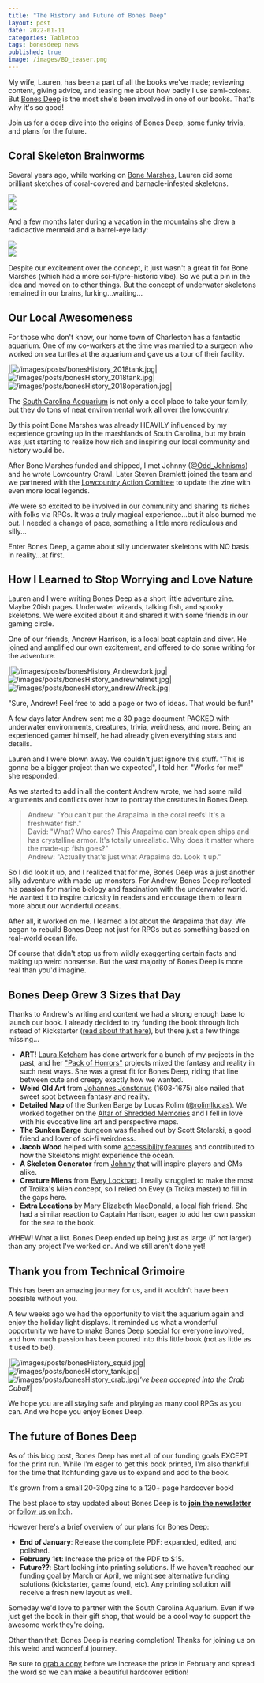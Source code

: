 ```yaml
---
title: "The History and Future of Bones Deep"
layout: post
date: 2022-01-11
categories: Tabletop
tags: bonesdeep news
published: true
image: /images/BD_teaser.png
---
```


My wife, Lauren, has been a part of all the books we've made; reviewing content, giving advice, and teasing me about how badly I use semi-colons. But [Bones Deep](https://davidschirduan.itch.io/bones-deep) is the most she's been involved in one of our books. That's why it's so good! 

Join us for a deep dive into the origins of Bones Deep, some funky trivia, and plans for the future.

## Coral Skeleton Brainworms

Several years ago, while working on [Bone Marshes](/bone-marshes), Lauren did some brilliant sketches of coral-covered and barnacle-infested skeletons.

<div>
<div style="width:45%"><img src="/images/posts/bonesHistory_skelewoman.jpg"></div>
<div style="width:45%"><img src="/images/posts/bonesHistory_barnacles.jpg"></div>
</div>

And a few months later during a vacation in the mountains she drew a radioactive mermaid and a barrel-eye lady:
<div>
<div style="width:45%"><img src="/images/posts/bonesHistory_radsiren.png"></div>
<div style="width:45%"><img src="/images/posts/bonesHistory_barrel.jpg"></div>
</div>

Despite our excitement over the concept, it just wasn't a great fit for Bone Marshes (which had a more sci-fi/pre-historic vibe). So we put a pin in the idea and moved on to other things. But the concept of underwater skeletons remained in our brains, lurking...waiting...

## Our Local Awesomeness 

For those who don't know, our home town of Charleston has a fantastic aquarium. One of my co-workers at the time was married to a surgeon who worked on sea turtles at the aquarium and gave us a tour of their facility.

|![/images/posts/bonesHistory_2018tank.jpg](/images/posts/bonesHistory_2018tank.jpg)|![/images/posts/bonesHistory_2018tank.jpg](/images/posts/bonesHistory_2018tank.jpg)|![/images/posts/bonesHistory_2018operation.jpg](/images/posts/bonesHistory_2018operation.jpg)|

The [South Carolina Acquarium](https://scaquarium.org/) is not only a cool place to take your family, but they do tons of neat environmental work all over the lowcountry.

By this point Bone Marshes was already HEAVILY influenced by my experience growing up in the marshlands of South Carolina, but my brain was just starting to realize how rich and inspiring our local community and history would be.

After Bone Marshes funded and shipped, I met Johnny ([@Odd_Johnisms](https://twitter.com/Odd_Johnisms)) and he wrote Lowcountry Crawl. Later Steven Bramlett joined the team and we partnered with the [Lowcountry Action Comittee](https://www.lctakesaction.com/) to update the zine with even more local legends.

We were so excited to be involved in our community and sharing its riches with folks via RPGs. It was a truly magical experience...but it also burned me out. I needed a change of pace, something a little more rediculous and silly...

Enter Bones Deep, a game about silly underwater skeletons with NO basis in reality...at first.

## How I Learned to Stop Worrying and Love Nature

Lauren and I were writing Bones Deep as a short little adventure zine. Maybe 20ish pages. Underwater wizards, talking fish, and spooky skeletons. We were excited about it and shared it with some friends in our gaming circle.

One of our friends, Andrew Harrison, is a local boat captain and diver. He joined and amplified our own excitement, and offered to do some writing for the adventure. 

|![/images/posts/bonesHistory_Andrewdork.jpg](/images/posts/bonesHistory_Andrewdork.jpg)|![/images/posts/bonesHistory_andrewhelmet.jpg](/images/posts/bonesHistory_andrewhelmet.jpg)|![/images/posts/bonesHistory_andrewWreck.jpg](/images/posts/bonesHistory_andrewWreck.jpg)|

"Sure, Andrew! Feel free to add a page or two of ideas. That would be fun!"

A few days later Andrew sent me a 30 page document PACKED with underwater environments, creatures, trivia, weirdness, and more. Being an experienced gamer himself, he had already given everything stats and details.

Lauren and I were blown away. We couldn't just ignore this stuff. "This is gonna be a bigger project than we expected", I told her. "Works for me!" she responded.

As we started to add in all the content Andrew wrote, we had some mild arguments and conflicts over how to portray the creatures in Bones Deep.

> Andrew: "You can't put the Arapaima in the coral reefs! It's a freshwater fish."<br>
> David: "What? Who cares? This Arapaima can break open ships and has crystalline armor. It's totally unrealistic. Why does it matter where the made-up fish goes?"<br>
> Andrew: "Actually that's just what Arapaima do. Look it up."

So I did look it up, and I realized that for me, Bones Deep was a just another silly adventure with made-up monsters. For Andrew, Bones Deep reflected his passion for marine biology and fascination with the underwater world. He wanted it to inspire curiosity in readers and encourage them to learn more about our wonderful oceans.

After all, it worked on me. I learned a lot about the Arapaima that day. We began to rebuild Bones Deep not just for RPGs but as something based on real-world ocean life.

Of course that didn't stop us from wildly exaggerting certain facts and making up weird nonsense. But the vast majority of Bones Deep is more real than you'd imagine.
## Bones Deep Grew 3 Sizes that Day

Thanks to Andrew's writing and content we had a strong enough base to launch our book. I already decided to try funding the book through Itch instead of Kickstarter ([read about that here](/david/2021/11/JalopyItchGdocs)), but there just a few things missing...

- **ART!** [Laura Ketcham](https://twitter.com/ketchaml) has done artwork for a bunch of my projects in the past, and her ["Pack of Horrors"](https://www.ketchamillustration.com/pack-of-horrors) projects mixed the fantasy and reality in such neat ways. She was a great fit for Bones Deep, riding that line between cute and creepy exactly how we wanted.
- **Weird Old Art** from [Johannes Jonstonus](https://en.wikipedia.org/wiki/John_Jonston) (1603-1675) also nailed that sweet spot between fantasy and reality.
- **Detailed Map** of the Sunken Barge by Lucas Rolim ([@rolimllucas](https://twitter.com/rolimllucas)). We worked together on the [Altar of Shredded Memories](https://davidschirduan.itch.io/altar-of-shredded-memories) and I fell in love with his evocative line art and perspective maps.
- **The Sunken Barge** dungeon was fleshed out by Scott Stolarski, a good friend and lover of sci-fi weirdness.
- **Jacob Wood** helped with some [accessibility features](http://www.accessiblegames.biz/) and contributed to how the Skeletons might experience the ocean.
- **A Skeleton Generator** from [Johnny](https://twitter.com/Odd_Johnisms) that will inspire players and GMs alike.
- **Creature Miens** from [Evey Lockhart](https://twitter.com/filthgnome). I really struggled to make the most of Troika's Mien concept, so I relied on Evey (a Troika master) to fill in the gaps here.
- **Extra Locations** by Mary Elizabeth MacDonald, a local fish friend. She had a similar reaction to Captain Harrison, eager to add her own passion for the sea to the book.

WHEW! What  a list. Bones Deep ended up being just as large (if not larger) than any project I've worked on. And we still aren't done yet!

## Thank you from Technical Grimoire

This has been an amazing journey for us, and it wouldn't have been possible without you. 

A few weeks ago we had the opportunity to visit the aquarium again and enjoy the holiday light displays. It reminded us what a wonderful opportunity we have to make Bones Deep special for everyone involved, and how much passion has been poured into this little book (not as little as it used to be!).

|![/images/posts/bonesHistory_squid.jpg](/images/posts/bonesHistory_squid.jpg)|![/images/posts/bonesHistory_tank.jpg](/images/posts/bonesHistory_tank.jpg)|![/images/posts/bonesHistory_crab.jpg](/images/posts/bonesHistory_crab.jpg)*I've been accepted into the Crab Cabal!*|

We hope you are all staying safe and playing as many cool RPGs as you can. And we hope you enjoy Bones Deep.

## The future of Bones Deep

As of this blog post, Bones Deep has met all of our funding goals EXCEPT for the print run. While I'm eager to get this book printed, I'm also thankful for the time that Itchfunding gave us to expand and add to the book.

It's grown from a small 20-30pg zine to a 120+ page hardcover book! 

The best place to stay updated about Bones Deep is to [**join the newsletter**](https://tinyletter.com/davidschirduan/subscribe) or [follow us on Itch](https://davidschirduan.itch.io/bones-deep).

However here's a brief overview of our plans for Bones Deep:

 - **End of January**: Release the complete PDF: expanded, edited, and polished.
 - **February 1st**: Increase the price of the PDF to $15.
 - **Future??**: Start looking into printing solutions. If we haven't reached our funding goal by March or April, we might see alternative funding solutions (kickstarter, game found, etc). Any printing solution will receive a fresh new layout as well.

Someday we'd love to partner with the South Carolina Aquarium. Even if we just get the book in their gift shop, that would be a cool way to support the awesome work they're doing.

Other than that, Bones Deep is nearing completion! Thanks for joining us on this weird and wonderful journey. 

Be sure to [grab a copy](https://davidschirduan.itch.io/bones-deep) before we increase the price in February and spread the word so we can make a beautiful hardcover edition!